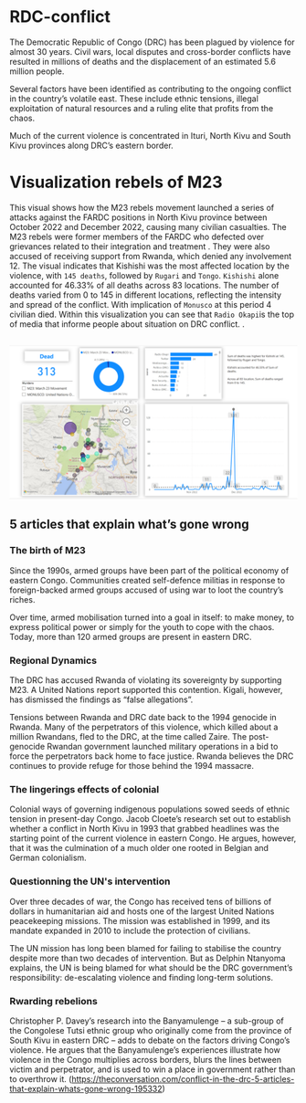 # RDC-conflict
The Democratic Republic of Congo (DRC) has been plagued by violence for almost 30 years. Civil wars, local disputes and cross-border conflicts have resulted in millions of deaths and the displacement of an estimated 5.6 million people.

Several factors have been identified as contributing to the ongoing conflict in the country’s volatile east. These include ethnic tensions, illegal exploitation of natural resources and a ruling elite that profits from the chaos.

Much of the current violence is concentrated in Ituri, North Kivu and South Kivu provinces along DRC’s eastern border.
# Visualization rebels of M23 
This visual shows how the M23 rebels movement launched a series of attacks against the FARDC positions in North Kivu province between October 2022 and December 2022, causing many civilian casualties. The M23 rebels were former members of the FARDC who defected over grievances related to their integration and treatment . They were also accused of receiving support from Rwanda, which denied any involvement 12. The visual indicates that Kishishi was the most affected location by the violence, with `145 deaths`, followed by `Rugari` and `Tongo`. `Kishishi` alone accounted for 46.33% of all deaths across 83 locations. The number of deaths varied from 0 to 145 in different locations, reflecting the intensity and spread of the conflict. With implication of `Monusco` at  this period 4 civilian died.
Within this visualization you can see that `Radio Okapi`is the top of media that informe people about situation on DRC conflict.
.
##
![Dashboard](./R.png)
## 5 articles that explain what’s gone wrong
### The birth of M23
Since the 1990s, armed groups have been part of the political economy of eastern Congo. Communities created self-defence militias in response to foreign-backed armed groups accused of using war to loot the country’s riches.

Over time, armed mobilisation turned into a goal in itself: to make money, to express political power or simply for the youth to cope with the chaos. Today, more than 120 armed groups are present in eastern DRC.
### Regional Dynamics 
The DRC has accused Rwanda of violating its sovereignty by supporting M23. A United Nations report supported this contention. Kigali, however, has dismissed the findings as “false allegations”.

Tensions between Rwanda and DRC date back to the 1994 genocide in Rwanda. Many of the perpetrators of this violence, which killed about a million Rwandans, fled to the DRC, at the time called Zaire. The post-genocide Rwandan government launched military operations in a bid to force the perpetrators back home to face justice. Rwanda believes the DRC continues to provide refuge for those behind the 1994 massacre.

### The lingerings effects of colonial 
Colonial ways of governing indigenous populations sowed seeds of ethnic tension in present-day Congo. Jacob Cloete’s research set out to establish whether a conflict in North Kivu in 1993 that grabbed headlines was the starting point of the current violence in eastern Congo. He argues, however, that it was the culmination of a much older one rooted in Belgian and German colonialism.

### Questionning the UN's intervention 
Over three decades of war, the Congo has received tens of billions of dollars in humanitarian aid and hosts one of the largest United Nations peacekeeping missions. The mission was established in 1999, and its mandate expanded in 2010 to include the protection of civilians.

The UN mission has long been blamed for failing to stabilise the country despite more than two decades of intervention. But as Delphin Ntanyoma explains, the UN is being blamed for what should be the DRC government’s responsibility: de-escalating violence and finding long-term solutions.

### Rwarding rebelions 
Christopher P. Davey’s research into the Banyamulenge – a sub-group of the Congolese Tutsi ethnic group who originally come from the province of South Kivu in eastern DRC – adds to debate on the factors driving Congo’s violence. He argues that the Banyamulenge’s experiences illustrate how violence in the Congo multiplies across borders, blurs the lines between victim and perpetrator, and is used to win a place in government rather than to overthrow it.
(https://theconversation.com/conflict-in-the-drc-5-articles-that-explain-whats-gone-wrong-195332)
##

